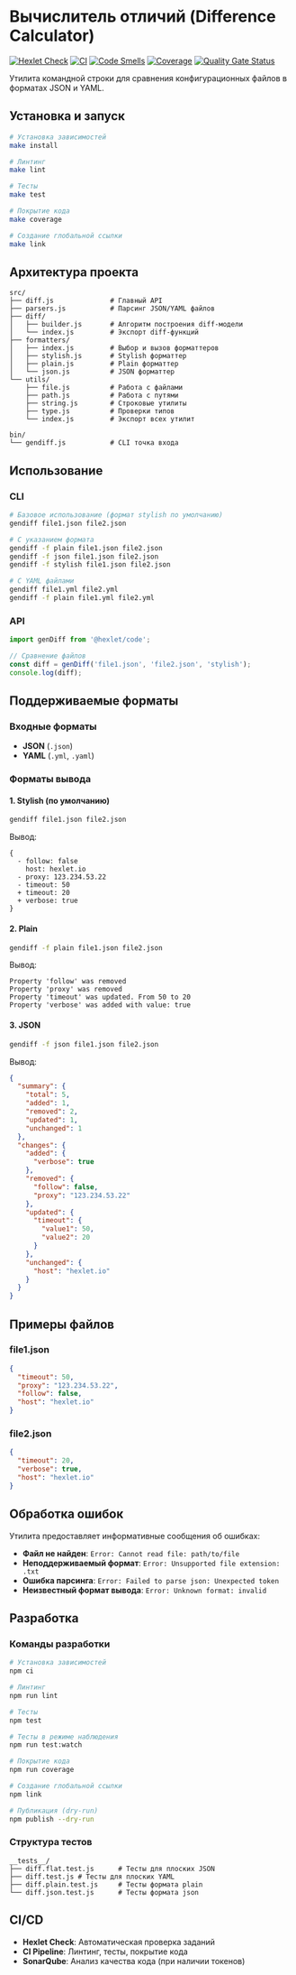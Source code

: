 # Вычислитель отличий (Difference Calculator)

[![Hexlet Check](https://github.com/Kseolis/qa-auto-engineer-javascript-project-87/actions/workflows/hexlet-check.yml/badge.svg)](https://github.com/Kseolis/qa-auto-engineer-javascript-project-87/actions)
[![CI](https://github.com/Kseolis/qa-auto-engineer-javascript-project-87/actions/workflows/ci.yml/badge.svg)](https://github.com/Kseolis/qa-auto-engineer-javascript-project-87/actions/workflows/ci.yml)
[![Code Smells](https://sonarcloud.io/api/project_badges/measure?project=Kseolis_qa-auto-engineer-javascript-project-87&metric=code_smells)](https://sonarcloud.io/summary/new_code?id=Kseolis_qa-auto-engineer-javascript-project-87)
[![Coverage](https://sonarcloud.io/api/project_badges/measure?project=Kseolis_qa-auto-engineer-javascript-project-87&metric=coverage)](https://sonarcloud.io/summary/new_code?id=Kseolis_qa-auto-engineer-javascript-project-87)
[![Quality Gate Status](https://sonarcloud.io/api/project_badges/measure?project=Kseolis_qa-auto-engineer-javascript-project-87&metric=alert_status)](https://sonarcloud.io/summary/new_code?id=Kseolis_qa-auto-engineer-javascript-project-87)

Утилита командной строки для сравнения конфигурационных файлов в форматах JSON и YAML.

## Установка и запуск

```bash
# Установка зависимостей
make install

# Линтинг
make lint

# Тесты
make test

# Покрытие кода
make coverage

# Создание глобальной ссылки
make link
```

## Архитектура проекта

```
src/
├── diff.js              # Главный API
├── parsers.js           # Парсинг JSON/YAML файлов
├── diff/
│   ├── builder.js       # Алгоритм построения diff-модели
│   └── index.js         # Экспорт diff-функций
├── formatters/
│   ├── index.js         # Выбор и вызов форматтеров
│   ├── stylish.js       # Stylish форматтер
│   ├── plain.js         # Plain форматтер
│   └── json.js          # JSON форматтер
└── utils/
    ├── file.js          # Работа с файлами
    ├── path.js          # Работа с путями
    ├── string.js        # Строковые утилиты
    ├── type.js          # Проверки типов
    └── index.js         # Экспорт всех утилит

bin/
└── gendiff.js           # CLI точка входа
```


## Использование

### CLI

```bash
# Базовое использование (формат stylish по умолчанию)
gendiff file1.json file2.json

# С указанием формата
gendiff -f plain file1.json file2.json
gendiff -f json file1.json file2.json
gendiff -f stylish file1.json file2.json

# С YAML файлами
gendiff file1.yml file2.yml
gendiff -f plain file1.yml file2.yml
```

### API

```javascript
import genDiff from '@hexlet/code';

// Сравнение файлов
const diff = genDiff('file1.json', 'file2.json', 'stylish');
console.log(diff);
```

## Поддерживаемые форматы

### Входные форматы
- **JSON** (`.json`)
- **YAML** (`.yml`, `.yaml`)

### Форматы вывода

#### 1. Stylish (по умолчанию)
```bash
gendiff file1.json file2.json
```

Вывод:
```
{
  - follow: false
    host: hexlet.io
  - proxy: 123.234.53.22
  - timeout: 50
  + timeout: 20
  + verbose: true
}
```

#### 2. Plain
```bash
gendiff -f plain file1.json file2.json
```

Вывод:
```
Property 'follow' was removed
Property 'proxy' was removed
Property 'timeout' was updated. From 50 to 20
Property 'verbose' was added with value: true
```

#### 3. JSON
```bash
gendiff -f json file1.json file2.json
```

Вывод:
```json
{
  "summary": {
    "total": 5,
    "added": 1,
    "removed": 2,
    "updated": 1,
    "unchanged": 1
  },
  "changes": {
    "added": {
      "verbose": true
    },
    "removed": {
      "follow": false,
      "proxy": "123.234.53.22"
    },
    "updated": {
      "timeout": {
        "value1": 50,
        "value2": 20
      }
    },
    "unchanged": {
      "host": "hexlet.io"
    }
  }
}
```

## Примеры файлов

### file1.json
```json
{
  "timeout": 50,
  "proxy": "123.234.53.22",
  "follow": false,
  "host": "hexlet.io"
}
```

### file2.json
```json
{
  "timeout": 20,
  "verbose": true,
  "host": "hexlet.io"
}
```

## Обработка ошибок

Утилита предоставляет информативные сообщения об ошибках:

- **Файл не найден**: `Error: Cannot read file: path/to/file`
- **Неподдерживаемый формат**: `Error: Unsupported file extension: .txt`
- **Ошибка парсинга**: `Error: Failed to parse json: Unexpected token`
- **Неизвестный формат вывода**: `Error: Unknown format: invalid`

## Разработка

### Команды разработки

```bash
# Установка зависимостей
npm ci

# Линтинг
npm run lint

# Тесты
npm test

# Тесты в режиме наблюдения
npm run test:watch

# Покрытие кода
npm run coverage

# Создание глобальной ссылки
npm link

# Публикация (dry-run)
npm publish --dry-run
```

### Структура тестов

```
__tests__/
├── diff.flat.test.js      # Тесты для плоских JSON
├── diff.test.js # Тесты для плоских YAML
├── diff.plain.test.js     # Тесты формата plain
└── diff.json.test.js      # Тесты формата json
```

## CI/CD

- **Hexlet Check**: Автоматическая проверка заданий
- **CI Pipeline**: Линтинг, тесты, покрытие кода
- **SonarQube**: Анализ качества кода (при наличии токенов)
